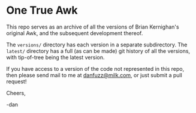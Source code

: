 One True Awk
============

This repo serves as an archive of all the versions of Brian
Kernighan's original Awk, and the subsequent development thereof.

The `versions/` directory has each version in a separate subdirectory.
The `latest/` directory has a full (as can be made) git history of all
the versions, with tip-of-tree being the latest version.

If you have access to a version of the code not represented
in this repo, then please send mail to me at <danfuzz@milk.com>,
or just submit a pull request!

Cheers,

-dan
